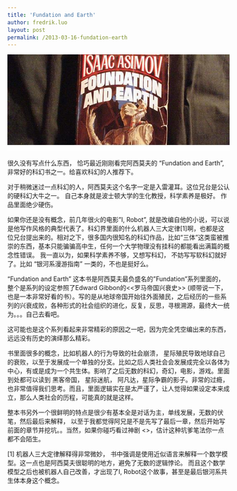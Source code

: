 ```yaml
---
title: 'Fundation and Earth'
author: fredrik.luo
layout: post
permalink: /2013-03-16-fundation-earth
---
```

<img class="post-pic" alt="fundation and earth" src="/wp-content/uploads/2013/03/29582.jpg" />

很久没有写点什么东西， 恰巧最近刚刚看完阿西莫夫的 “Fundation and Earth”, 非常好的科幻书之一。给喜欢科幻的人推荐下。

对于稍微迷过一点科幻的人，阿西莫夫这个名字一定是入雷灌耳。这位兄台是公认的硬科幻大牛之一。 自己本身就是波士顿大学的生化教授，科学素养是极好。 作品里面绝少硬伤。
<!--more-->
如果你还是没有概念，前几年很火的电影&#8221;I, Robot&#8221;, 就是改编自他的小说，可以说是他写作风格的典型代表了。科幻界里面的什么机器人三大定律[1]啊，也都是这位兄台提出来的。相对之下，很多国内很知名的科幻作品，比如“三体”这类蛮被推崇的东西，基本只能骗骗高中生，任何一个大学物理没有挂科的都能看出满篇的概念性错误。 我一直以为，如果科学素养不够，又想写科幻， 不妨写写软科幻就好了。比如 “银河系漫游指南” 一类的，不也是挺好么。

“Fundation and Earth” 这本书是阿西莫夫最负盛名的&#8221;Fundation&#8221;系列里面的，整个是系列的设定参照了Edward Gibbon的<<罗马帝国兴衰史>> (顺带说一下，也是一本非常好看的书）。写的是从地球帝国开始往外面殖民，之后经历的一些系列的兴衰成败，各种形式的社会组织的进化，反复，反思，寻根溯源，最终大一统为。。。自己去看吧。

这可能也是这个系列看起来非常精彩的原因之一吧，因为完全凭空编出来的东西，远远没有历史的演绎那么精彩。

书里面很多的概念，比如机器人的行为导致的社会崩溃， 星际殖民导致地球自己的衰败，以至于发展成一个单独的分支。比如之后人类社会会发展成完全以各体为中心，有或是成为一个共生体。影响了之后无数的科幻，奇幻，电影，游戏。里面到处都可以读到 黑客帝国， 星际迷航， 阿凡达，星际争霸的影子。非常的过瘾， 也非常值得我们思考。而且，里面逻辑实在是太严谨了，让人觉得如果设定本来成立，那么人类社会的历程，可能真的就是这样。

整本书另外一个很鲜明的特点是很少有基本全是对话为主，单线发展，无数的伏笔，然后最后来解释， 以至于我都觉得阿兄是不是先写了最后一章，然后开始写前面的章节并挖坑。。当然，如果你碰巧看过神剧 <<Lost>>，估计这种坑爹笔法你一点都不会陌生。

[1] 机器人三大定律解释得非常微妙， 书中强调是使用近似语言来解释一个数学模型。这一点也是阿西莫夫很聪明的地方，避免了无数的逻辑悖论。 而且这个数学模型之后也被机器人自己改善，才出现了I, Robot这个故事，甚至是最后银河系共生体本身这个概念。

